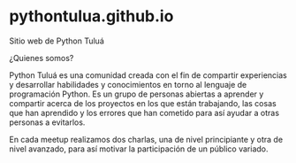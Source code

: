 # pythontulua.github.io
Sitio web de Python Tuluá

¿Quienes somos?

Python Tuluá es una comunidad creada con el fin de compartir experiencias y desarrollar habilidades y 
conocimientos en torno al lenguaje de programación Python. Es un grupo de personas abiertas a aprender 
y compartir acerca de los proyectos en los que están trabajando, las cosas que han aprendido y los 
errores que han cometido para así ayudar a otras personas a evitarlos.

En cada meetup realizamos dos charlas, una de nivel principiante y otra de nivel avanzado, para así 
motivar la participación de un público variado.
